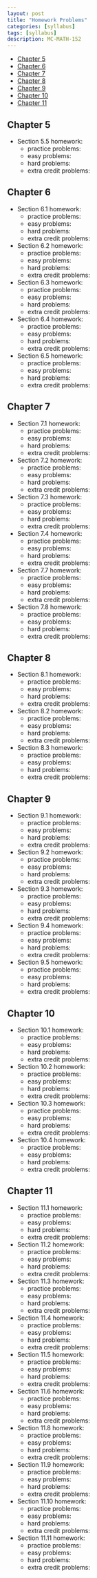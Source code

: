 ```yaml
---
layout: post
title: "Homework Problems"
categories: [syllabus]
tags: [syllabus]
description: MC-MATH-152
---
```


* [Chapter 5](#chapter-5)
* [Chapter 6](#chapter-6)
* [Chapter 7](#chapter-7)
* [Chapter 8](#chapter-8)
* [Chapter 9](#chapter-9)
* [Chapter 10](#chapter-10)
* [Chapter 11](#chapter-11)

## Chapter 5
* Section 5.5 homework:
    * practice problems: 
    * easy problems: 
    * hard problems: 
    * extra credit problems: 


## Chapter 6
* Section 6.1 homework:
    * practice problems: 
    * easy problems: 
    * hard problems: 
    * extra credit problems: 
* Section 6.2 homework:
    * practice problems: 
    * easy problems: 
    * hard problems: 
    * extra credit problems: 
* Section 6.3 homework:
    * practice problems: 
    * easy problems: 
    * hard problems: 
    * extra credit problems: 
* Section 6.4 homework:
    * practice problems: 
    * easy problems: 
    * hard problems: 
    * extra credit problems: 
* Section 6.5 homework:
    * practice problems: 
    * easy problems: 
    * hard problems: 
    * extra credit problems: 


## Chapter 7
* Section 7.1 homework:
    * practice problems: 
    * easy problems: 
    * hard problems: 
    * extra credit problems: 
* Section 7.2 homework:
    * practice problems: 
    * easy problems: 
    * hard problems: 
    * extra credit problems: 
* Section 7.3 homework:
    * practice problems: 
    * easy problems: 
    * hard problems: 
    * extra credit problems: 
* Section 7.4 homework:
    * practice problems: 
    * easy problems: 
    * hard problems: 
    * extra credit problems: 
* Section 7.7 homework:
    * practice problems: 
    * easy problems: 
    * hard problems: 
    * extra credit problems: 
* Section 7.8 homework:
    * practice problems: 
    * easy problems: 
    * hard problems: 
    * extra credit problems: 


## Chapter 8
* Section 8.1 homework:
    * practice problems: 
    * easy problems: 
    * hard problems: 
    * extra credit problems: 
* Section 8.2 homework:
    * practice problems: 
    * easy problems: 
    * hard problems: 
    * extra credit problems: 
* Section 8.3 homework:
    * practice problems: 
    * easy problems: 
    * hard problems: 
    * extra credit problems: 


## Chapter 9
* Section 9.1 homework:
    * practice problems: 
    * easy problems: 
    * hard problems: 
    * extra credit problems: 
* Section 9.2 homework:
    * practice problems: 
    * easy problems: 
    * hard problems: 
    * extra credit problems: 
* Section 9.3 homework:
    * practice problems: 
    * easy problems: 
    * hard problems: 
    * extra credit problems: 
* Section 9.4 homework:
    * practice problems: 
    * easy problems: 
    * hard problems: 
    * extra credit problems: 
* Section 9.5 homework:
    * practice problems: 
    * easy problems: 
    * hard problems: 
    * extra credit problems: 


## Chapter 10
* Section 10.1 homework:
    * practice problems: 
    * easy problems: 
    * hard problems: 
    * extra credit problems: 
* Section 10.2 homework:
    * practice problems: 
    * easy problems: 
    * hard problems: 
    * extra credit problems: 
* Section 10.3 homework:
    * practice problems: 
    * easy problems: 
    * hard problems: 
    * extra credit problems: 
* Section 10.4 homework:
    * practice problems: 
    * easy problems: 
    * hard problems: 
    * extra credit problems: 


## Chapter 11
* Section 11.1 homework:
    * practice problems: 
    * easy problems: 
    * hard problems: 
    * extra credit problems: 
* Section 11.2 homework:
    * practice problems: 
    * easy problems: 
    * hard problems: 
    * extra credit problems: 
* Section 11.3 homework:
    * practice problems: 
    * easy problems: 
    * hard problems: 
    * extra credit problems: 
* Section 11.4 homework:
    * practice problems: 
    * easy problems: 
    * hard problems: 
    * extra credit problems: 
* Section 11.5 homework:
    * practice problems: 
    * easy problems: 
    * hard problems: 
    * extra credit problems: 
* Section 11.6 homework:
    * practice problems: 
    * easy problems: 
    * hard problems: 
    * extra credit problems: 
* Section 11.8 homework:
    * practice problems: 
    * easy problems: 
    * hard problems: 
    * extra credit problems: 
* Section 11.9 homework:
    * practice problems: 
    * easy problems: 
    * hard problems: 
    * extra credit problems: 
* Section 11.10 homework:
    * practice problems: 
    * easy problems: 
    * hard problems: 
    * extra credit problems: 
* Section 11.11 homework:
    * practice problems: 
    * easy problems: 
    * hard problems: 
    * extra credit problems: 
